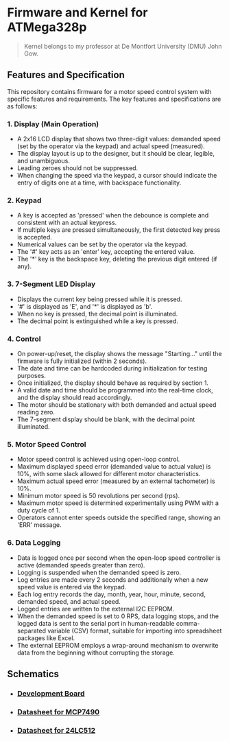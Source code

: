 # Firmware and Kernel for ATMega328p

> Kernel belongs to my professor at De Montfort University (DMU) John Gow.

## Features and Specification

This repository contains firmware for a motor speed control system with specific features and requirements. The key features and specifications are as follows:

### 1. Display (Main Operation)

- A 2x16 LCD display that shows two three-digit values: demanded speed (set by the operator via the keypad) and actual speed (measured).
- The display layout is up to the designer, but it should be clear, legible, and unambiguous.
- Leading zeroes should not be suppressed.
- When changing the speed via the keypad, a cursor should indicate the entry of digits one at a time, with backspace functionality.

### 2. Keypad

- A key is accepted as 'pressed' when the debounce is complete and consistent with an actual keypress.
- If multiple keys are pressed simultaneously, the first detected key press is accepted.
- Numerical values can be set by the operator via the keypad.
- The '#' key acts as an 'enter' key, accepting the entered value.
- The '\*' key is the backspace key, deleting the previous digit entered (if any).

### 3. 7-Segment LED Display

- Displays the current key being pressed while it is pressed.
- '#' is displayed as 'E', and '\*' is displayed as 'b'.
- When no key is pressed, the decimal point is illuminated.
- The decimal point is extinguished while a key is pressed.

### 4. Control

- On power-up/reset, the display shows the message "Starting..." until the firmware is fully initialized (within 2 seconds).
- The date and time can be hardcoded during initialization for testing purposes.
- Once initialized, the display should behave as required by section 1.
- A valid date and time should be programmed into the real-time clock, and the display should read accordingly.
- The motor should be stationary with both demanded and actual speed reading zero.
- The 7-segment display should be blank, with the decimal point illuminated.

### 5. Motor Speed Control

- Motor speed control is achieved using open-loop control.
- Maximum displayed speed error (demanded value to actual value) is 10%, with some slack allowed for different motor characteristics.
- Maximum actual speed error (measured by an external tachometer) is 10%.
- Minimum motor speed is 50 revolutions per second (rps).
- Maximum motor speed is determined experimentally using PWM with a duty cycle of 1.
- Operators cannot enter speeds outside the specified range, showing an 'ERR' message.

### 6. Data Logging

- Data is logged once per second when the open-loop speed controller is active (demanded speeds greater than zero).
- Logging is suspended when the demanded speed is zero.
- Log entries are made every 2 seconds and additionally when a new speed value is entered via the keypad.
- Each log entry records the day, month, year, hour, minute, second, demanded speed, and actual speed.
- Logged entries are written to the external I2C EEPROM.
- When the demanded speed is set to 0 RPS, data logging stops, and the logged data is sent to the serial port in human-readable comma-separated variable (CSV) format, suitable for importing into spreadsheet packages like Excel.
- The external EEPROM employs a wrap-around mechanism to overwrite data from the beginning without corrupting the storage.

## Schematics

- ### [Development Board](schematics/Dev_Board_Project.pdf)
- ### [Datasheet for MCP7490](schematics/MCHPS03117.pdf)
- ### [Datasheet for 24LC512](schematics/MCHPS05656.pdf)

